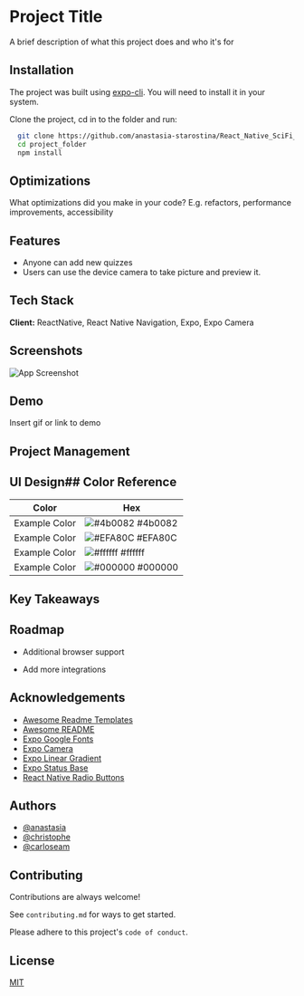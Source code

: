 # Project Title

A brief description of what this project does and who it's for

## Installation

The project was built using [expo-cli](https://expo.dev/tools#cli). You will need to install it in your system.

Clone the project, cd in to the folder and run:

```bash
  git clone https://github.com/anastasia-starostina/React_Native_SciFi_App
  cd project_folder
  npm install
```

## Optimizations

What optimizations did you make in your code? E.g. refactors, performance improvements, accessibility

## Features

- Anyone can add new quizzes
- Users can use the device camera to take picture and preview it.

## Tech Stack

**Client:** ReactNative, React Native Navigation, Expo, Expo Camera

## Screenshots

![App Screenshot](https://via.placeholder.com/468x300?text=App+Screenshot+Here)

## Demo

Insert gif or link to demo

## Project Management

## UI Design## Color Reference

| Color         | Hex                                                              |
| ------------- | ---------------------------------------------------------------- |
| Example Color | ![#4b0082](https://via.placeholder.com/10/4b0082?text=+) #4b0082 |
| Example Color | ![#EFA80C](https://via.placeholder.com/10/EFA80C?text=+) #EFA80C |
| Example Color | ![#ffffff](https://via.placeholder.com/10/ffffff?text=+) #ffffff |
| Example Color | ![#000000](https://via.placeholder.com/10/00b48a?text=+) #000000 |

## Key Takeaways

## Roadmap

- Additional browser support

- Add more integrations

## Acknowledgements

- [Awesome Readme Templates](https://awesomeopensource.com/project/elangosundar/awesome-README-templates)
- [Awesome README](https://github.com/matiassingers/awesome-readme)
- [Expo Google Fonts](https://www.npmjs.com/package/@expo-google-fonts/dev)
- [Expo Camera](https://www.npmjs.com/package/expo-camera)
- [Expo Linear Gradient](https://www.npmjs.com/package/expo-linear-gradient)
- [Expo Status Base](https://www.npmjs.com/package/expo-status-bar)
- [React Native Radio Buttons](https://www.npmjs.com/package/react-native-radio-buttons-group)

## Authors

- [@anastasia](https://www.github.com/anastasia-starostina)
- [@christophe](https://www.github.com/St0neofFr33dom)
- [@carloseam](https://www.github.com/carloseam)

## Contributing

Contributions are always welcome!

See `contributing.md` for ways to get started.

Please adhere to this project's `code of conduct`.

## License

[MIT](https://choosealicense.com/licenses/mit/)
